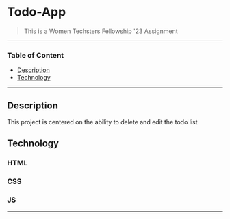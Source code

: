 # Todo-App

> This is a Women Techsters Fellowship '23 Assignment

---

### Table of Content

- [Description](#description)
- [Technology](#technology)


---

## Description
 
This project is centered on the ability to delete and edit the todo list

## Technology

### HTML
### CSS
### JS


---
